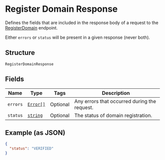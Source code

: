 
# Register Domain Response

Defines the fields that are included in the response body of
a request to the [RegisterDomain](#endpoint-registerdomain) endpoint.

Either `errors` or `status` will be present in a given response (never both).

## Structure

`RegisterDomainResponse`

## Fields

| Name | Type | Tags | Description |
|  --- | --- | --- | --- |
| `errors` | [`Error[]`](/doc/models/error.md) | Optional | Any errors that occurred during the request. |
| `status` | [`string`](/doc/models/register-domain-response-status.md) | Optional | The status of domain registration. |

## Example (as JSON)

```json
{
  "status": "VERIFIED"
}
```


